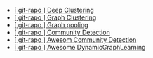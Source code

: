 
* <a href = "https://github.com/zhoushengisnoob/DeepClustering"> [ git-rapo ] Deep Clustering </a>
* <a href = "https://github.com/yueliu1999/Awesome-Deep-Graph-Clustering"> [ git-rapo ] Graph Clustering  </a>
* <a href = "https://github.com/LiuChuang0059/graph-pooling-papers"> [ git-rapo ] Graph pooling </a>
* <a href = "https://github.com/FanzhenLiu/Awesome-Deep-Community-Detection"> [ git-rapo ] Community Detection </a>
* <a href = 'https://github.com/benedekrozemberczki/awesome-community-detection'> [ git-rapo ] Awesom Community Detection </a>
* <a href = 'https://github.com/SpaceLearner/Awesome-DynamicGraphLearning'> [ git-rapo ] Awesome DynamicGraphLearning </a>
